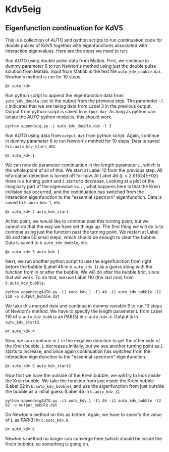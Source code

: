 # Kdv5eig

## Eigenfunction continuation for KdV5

This is a collection of AUTO and python scripts to run continuation code for double pulses of KdV5 together with eigenfunctions associated with interaction eigenvalues. Here are the steps we need to run.

Run AUTO using double pulse data from Matlab. First, we continue in dummy parameter 6 to run Newton's method using just the double pulse solution from Matlab. Input from Matlab is the text file ``auto_kdv_double.dat``. Newton's method is run for 10 steps.

```@r auto_kdv```

Run python script to append the eigenfunction data from ``auto_kdv_double.dat`` to the output from the previous step. The parameter ``-l 3`` indicates that we are taking data from Label 3 in the previous output. Output from python script is saved to ``output.dat``. As long as python can locate the AUTO python modules, this should work.

```python appendeig.py -i auto_kdv_double.dat -l 3```

Run AUTO using data from ``output.dat`` from python script. Again, continue in dummy parameter 6 to run Newton's method for 10 steps. Data is saved in ``b.auto_kdv_start``, etc.

```@r auto_kdv 1```

We can now do parameter continuation in the length parameter *L*, which is the whole point of all of this. We start at Label 10 from the previous step. All bifurcation detection is turned off for now. At Label 46 (*L* = 2.91624E+02) there is a turning point and *L* starts to decrease. Looking at a plot of the imaginary part of the eigenvalue vs. *L*, what happens here is that the Krein collision has occurred, and the continuation has switched from the interaction eigenfunction to the "essential spectrum" eigenfunction. Data is saved to ``b.auto_kdv_1``, etc.

```@r auto_kdv 2 auto_kdv_start```

At this point, we would like to continue past this turning point, but we cannot do that the way we have set things up. The first thing we will do is to continue using just the function past the turning point. We restart at Label 46 and take 50 small steps, which should be enough to clear the bubble. Data is saved to ``b.auto_kdv_bubble``, etc.

```@r auto_kdv 3 auto_kdv_1```

Next, we run another python script to use the eigenfunction from right before the bubble (Label 46 in ``b.auto_kdv_1``) as a guess along with the function from in or after the bubble. We will do after the bubble first, since that will work. To do that, we use Label 110 (the last one) from ``b.auto_kdv_bubble``.

```python appendeigAUTO.py -i1 auto_kdv_1 -l1 46 -i2 auto_kdv_bubble -l2 110 -o output_bubble.dat```

We take this merged data and continue in dummy variable 6 to run 10 steps of Newton's method. We have to specify the length parameter *L* from Label 110 of ``b.auto_kdv_bubble`` as PAR(3) in ``c.auto_kdv.4``. Output is in ``auto_kdv_start2``.

```@r auto_kdv 4```

Now, we can continue in *L* in the negative direction to get the other side of the Krein bubble. *L* decreases initially, but we see another turning point as *L* starts to increase, and once again continuation has switched from the interaction eigenfunction to the "essential spectrum" eigenfunction.

```@r auto_kdv 5 auto_kdv_start2```

Now that we have the outside of the Krein bubble, we will try to look inside the Krein bubble. We take the function from just inside the Krein bubble (Label 62 in ``b.auto_kdv_bubble``), and use the eigenfunction from just outside the bubble as a initial guess (Label 46 in ``b.auto_kdv_1``).

```python appendeigAUTO.py -i1 auto_kdv_1 -l1 46 -i2 auto_kdv_bubble -l2 62 -o output_bubble.dat```

Do Newton's method on this as before. Again, we have to specify the value of *L* as PAR(3) in ``c.auto_kdv.6``.

```@r auto_kdv 6```

Newton's method no longer can converge here (which should be inside the Krein bubble), so something is going on.









